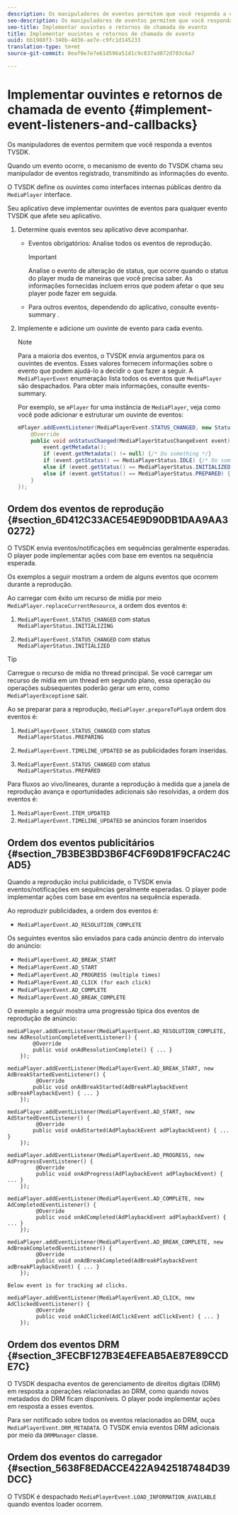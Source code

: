 ```yaml
---
description: Os manipuladores de eventos permitem que você responda a eventos TVSDK.
seo-description: Os manipuladores de eventos permitem que você responda a eventos TVSDK.
seo-title: Implementar ouvintes e retornos de chamada de evento
title: Implementar ouvintes e retornos de chamada de evento
uuid: bb1980f3-340b-4d36-ae7e-c9fc1d145233
translation-type: tm+mt
source-git-commit: 0eaf0e7e7e61d596a51d1c9c837ad072d703c6a7

---
```



# Implementar ouvintes e retornos de chamada de evento {#implement-event-listeners-and-callbacks}

Os manipuladores de eventos permitem que você responda a eventos TVSDK.

Quando um evento ocorre, o mecanismo de evento do TVSDK chama seu manipulador de eventos registrado, transmitindo as informações do evento.

O TVSDK define os ouvintes como interfaces internas públicas dentro da `MediaPlayer` interface.

Seu aplicativo deve implementar ouvintes de eventos para qualquer evento TVSDK que afete seu aplicativo.

1. Determine quais eventos seu aplicativo deve acompanhar.

   * Eventos obrigatórios: Analise todos os eventos de reprodução.

      >[!IMPORTANT]
      >
      >Analise o evento de alteração de status, que ocorre quando o status do player muda de maneiras que você precisa saber. As informações fornecidas incluem erros que podem afetar o que seu player pode fazer em seguida.

   * Para outros eventos, dependendo do aplicativo, consulte events-summary .

1. Implemente e adicione um ouvinte de evento para cada evento.

   >[!NOTE]
   >
   >Para a maioria dos eventos, o TVSDK envia argumentos para os ouvintes de eventos. Esses valores fornecem informações sobre o evento que podem ajudá-lo a decidir o que fazer a seguir. A `MediaPlayerEvent` enumeração lista todos os eventos que `MediaPlayer` são despachados. Para obter mais informações, consulte events-summary.

   Por exemplo, se `mPlayer` for uma instância de `MediaPlayer`, veja como você pode adicionar e estruturar um ouvinte de eventos:

   ```java
   mPlayer.addEventListener(MediaPlayerEvent.STATUS_CHANGED, new StatusChangeEventListener() { 
       @Override 
       public void onStatusChanged(MediaPlayerStatusChangeEvent event) { 
           event.getMetadata(); 
           if (event.getMetadata() != null) {/* Do something */} 
           if (event.getStatus() == MediaPlayerStatus.IDLE) {/* Do something */} 
           else if (event.getStatus() == MediaPlayerStatus.INITIALIZED) {/* Do something */} 
           else if (event.getStatus() == MediaPlayerStatus.PREPARED) {/* Do something */} 
       } 
   }); 
   ```

## Ordem dos eventos de reprodução {#section_6D412C33ACE54E9D90DB1DAA9AA30272}

O TVSDK envia eventos/notificações em sequências geralmente esperadas. O player pode implementar ações com base em eventos na sequência esperada.

Os exemplos a seguir mostram a ordem de alguns eventos que ocorrem durante a reprodução.

Ao carregar com êxito um recurso de mídia por meio `MediaPlayer.replaceCurrentResource`, a ordem dos eventos é:

1. `MediaPlayerEvent.STATUS_CHANGED` com status `MediaPlayerStatus.INITIALIZING`

1. `MediaPlayerEvent.STATUS_CHANGED` com status `MediaPlayerStatus.INITIALIZED`

>[!TIP]
>
>Carregue o recurso de mídia no thread principal. Se você carregar um recurso de mídia em um thread em segundo plano, essa operação ou operações subsequentes poderão gerar um erro, como `MediaPlayerException`e sair.

Ao se preparar para a reprodução, `MediaPlayer.prepareToPlay`a ordem dos eventos é:

1. `MediaPlayerEvent.STATUS_CHANGED` com status `MediaPlayerStatus.PREPARING`

1. `MediaPlayerEvent.TIMELINE_UPDATED` se as publicidades foram inseridas.
1. `MediaPlayerEvent.STATUS_CHANGED` com status `MediaPlayerStatus.PREPARED`

Para fluxos ao vivo/lineares, durante a reprodução à medida que a janela de reprodução avança e oportunidades adicionais são resolvidas, a ordem dos eventos é:

1. `MediaPlayerEvent.ITEM_UPDATED`
1. `MediaPlayerEvent.TIMELINE_UPDATED` se anúncios foram inseridos

## Ordem dos eventos publicitários {#section_7B3BE3BD3B6F4CF69D81F9CFAC24CAD5}

Quando a reprodução inclui publicidade, o TVSDK envia eventos/notificações em sequências geralmente esperadas. O player pode implementar ações com base em eventos na sequência esperada.

Ao reproduzir publicidades, a ordem dos eventos é:

* `MediaPlayerEvent.AD_RESOLUTION_COMPLETE`

Os seguintes eventos são enviados para cada anúncio dentro do intervalo do anúncio:

* `MediaPlayerEvent.AD_BREAK_START`
* `MediaPlayerEvent.AD_START`
* `MediaPlayerEvent.AD_PROGRESS (multiple times)`
* `MediaPlayerEvent.AD_CLICK (for each click)`
* `MediaPlayerEvent.AD_COMPLETE`
* `MediaPlayerEvent.AD_BREAK_COMPLETE`

O exemplo a seguir mostra uma progressão típica dos eventos de reprodução de anúncio:

```
mediaPlayer.addEventListener(MediaPlayerEvent.AD_RESOLUTION_COMPLETE, new AdResolutionCompleteEventListener() { 
        @Override 
        public void onAdResolutionComplete() { ... } 
    }); 
 
mediaPlayer.addEventListener(MediaPlayerEvent.AD_BREAK_START, new AdBreakStartedEventListener() { 
         @Override 
        public void onAdBreakStarted(AdBreakPlaybackEvent adBreakPlaybackEvent) { ... } 
    }); 
 
mediaPlayer.addEventListener(MediaPlayerEvent.AD_START, new AdStartedEventListener() { 
         @Override 
        public void onAdStarted(AdPlaybackEvent adPlaybackEvent) { ... } 
    }); 
 
mediaPlayer.addEventListener(MediaPlayerEvent.AD_PROGRESS, new AdProgressEventListener() { 
         @Override 
         public void onAdProgress(AdPlaybackEvent adPlaybackEvent) { ... } 
    }); 
 
mediaPlayer.addEventListener(MediaPlayerEvent.AD_COMPLETE, new AdCompletedEventListener() { 
         @Override 
         public void onAdCompleted(AdPlaybackEvent adPlaybackEvent) { ... } 
    }); 
 
mediaPlayer.addEventListener(MediaPlayerEvent.AD_BREAK_COMPLETE, new AdBreakCompletedEventListener() { 
         @Override 
         public void onAdBreakCompleted(AdBreakPlaybackEvent adBreakPlaybackEvent) { ... } 
    }); 
 
Below event is for tracking ad clicks. 
 
mediaPlayer.addEventListener(MediaPlayerEvent.AD_CLICK, new AdClickedEventListener() { 
         @Override 
         public void onAdClicked(AdClickEvent adClickEvent) { ... } 
    });
```

## Ordem dos eventos DRM {#section_3FECBF127B3E4EFEAB5AE87E89CCDE7C}

O TVSDK despacha eventos de gerenciamento de direitos digitais (DRM) em resposta a operações relacionadas ao DRM, como quando novos metadados do DRM ficam disponíveis. O player pode implementar ações em resposta a esses eventos.

Para ser notificado sobre todos os eventos relacionados ao DRM, ouça `MediaPlayerEvent.DRM_METADATA`. O TVSDK envia eventos DRM adicionais por meio da `DRMManager` classe.

## Ordem dos eventos do carregador {#section_5638F8EDACCE422A9425187484D39DCC}

O TVSDK é despachado `MediaPlayerEvent.LOAD_INFORMATION_AVAILABLE` quando eventos loader ocorrem.